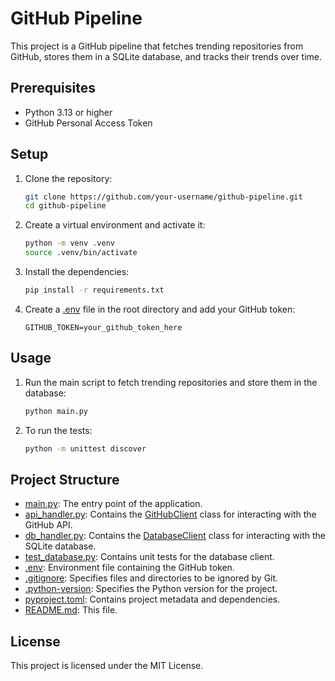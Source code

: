 # GitHub Pipeline

This project is a GitHub pipeline that fetches trending repositories from GitHub, stores them in a SQLite database, and tracks their trends over time.

## Prerequisites

- Python 3.13 or higher
- GitHub Personal Access Token

## Setup

1. Clone the repository:

    ```sh
    git clone https://github.com/your-username/github-pipeline.git
    cd github-pipeline
    ```

2. Create a virtual environment and activate it:

    ```sh
    python -m venv .venv
    source .venv/bin/activate
    ```

3. Install the dependencies:

    ```sh
    pip install -r requirements.txt
    ```

4. Create a [.env](http://_vscodecontentref_/1) file in the root directory and add your GitHub token:

    ```env
    GITHUB_TOKEN=your_github_token_here
    ```

## Usage

1. Run the main script to fetch trending repositories and store them in the database:

    ```sh
    python main.py
    ```

2. To run the tests:

    ```sh
    python -m unittest discover
    ```

## Project Structure

- [main.py](http://_vscodecontentref_/2): The entry point of the application.
- [api_handler.py](http://_vscodecontentref_/3): Contains the [GitHubClient](http://_vscodecontentref_/4) class for interacting with the GitHub API.
- [db_handler.py](http://_vscodecontentref_/5): Contains the [DatabaseClient](http://_vscodecontentref_/6) class for interacting with the SQLite database.
- [test_database.py](http://_vscodecontentref_/7): Contains unit tests for the database client.
- [.env](http://_vscodecontentref_/8): Environment file containing the GitHub token.
- [.gitignore](http://_vscodecontentref_/9): Specifies files and directories to be ignored by Git.
- [.python-version](http://_vscodecontentref_/10): Specifies the Python version for the project.
- [pyproject.toml](http://_vscodecontentref_/11): Contains project metadata and dependencies.
- [README.md](http://_vscodecontentref_/12): This file.

## License

This project is licensed under the MIT License.